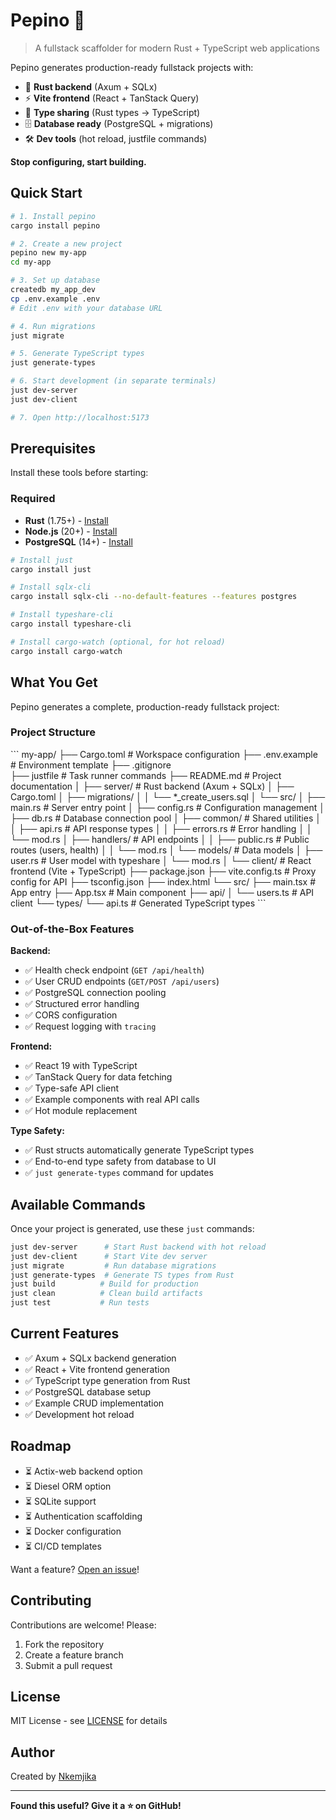 
# Pepino 🥒

> A fullstack scaffolder for modern Rust + TypeScript web applications

Pepino generates production-ready fullstack projects with:
- 🦀 **Rust backend** (Axum + SQLx)
- ⚡ **Vite frontend** (React + TanStack Query)
- 🔄 **Type sharing** (Rust types → TypeScript)
- 🗄️ **Database ready** (PostgreSQL + migrations)
- 🛠️ **Dev tools** (hot reload, justfile commands)

**Stop configuring, start building.**

## Quick Start

```bash
# 1. Install pepino
cargo install pepino

# 2. Create a new project
pepino new my-app
cd my-app

# 3. Set up database
createdb my_app_dev
cp .env.example .env
# Edit .env with your database URL

# 4. Run migrations
just migrate

# 5. Generate TypeScript types
just generate-types

# 6. Start development (in separate terminals)
just dev-server
just dev-client

# 7. Open http://localhost:5173
```

## Prerequisites
Install these tools before starting:

### Required
- **Rust** (1.75+) - [Install](https://rustup.rs/)
- **Node.js** (20+) - [Install](https://nodejs.org/)
- **PostgreSQL** (14+) - [Install](https://www.postgresql.org/download/)

```bash
# Install just
cargo install just

# Install sqlx-cli
cargo install sqlx-cli --no-default-features --features postgres

# Install typeshare-cli
cargo install typeshare-cli

# Install cargo-watch (optional, for hot reload)
cargo install cargo-watch
```

## What You Get
Pepino generates a complete, production-ready fullstack project:

### Project Structure
\```
my-app/
├── Cargo.toml              # Workspace configuration
├── .env.example            # Environment template
├── .gitignore             
├── justfile                # Task runner commands
├── README.md               # Project documentation
│
├── server/                 # Rust backend (Axum + SQLx)
│   ├── Cargo.toml
│   ├── migrations/
│   │   └── *_create_users.sql
│   └── src/
│       ├── main.rs         # Server entry point
│       ├── config.rs       # Configuration management
│       ├── db.rs           # Database connection pool
│       ├── common/         # Shared utilities
│       │   ├── api.rs      # API response types
│       │   ├── errors.rs   # Error handling
│       │   └── mod.rs
│       ├── handlers/       # API endpoints
│       │   ├── public.rs   # Public routes (users, health)
│       │   └── mod.rs
│       └── models/         # Data models
│           ├── user.rs     # User model with typeshare
│           └── mod.rs
│
└── client/                 # React frontend (Vite + TypeScript)
    ├── package.json
    ├── vite.config.ts      # Proxy config for API
    ├── tsconfig.json
    ├── index.html
    └── src/
        ├── main.tsx        # App entry
        ├── App.tsx         # Main component
        ├── api/
        │   └── users.ts    # API client
        └── types/
            └── api.ts      # Generated TypeScript types
\```

### Out-of-the-Box Features

**Backend:**
- ✅ Health check endpoint (`GET /api/health`)
- ✅ User CRUD endpoints (`GET/POST /api/users`)
- ✅ PostgreSQL connection pooling
- ✅ Structured error handling
- ✅ CORS configuration
- ✅ Request logging with `tracing`

**Frontend:**
- ✅ React 19 with TypeScript
- ✅ TanStack Query for data fetching
- ✅ Type-safe API client
- ✅ Example components with real API calls
- ✅ Hot module replacement

**Type Safety:**
- ✅ Rust structs automatically generate TypeScript types
- ✅ End-to-end type safety from database to UI
- ✅ `just generate-types` command for updates

## Available Commands

Once your project is generated, use these `just` commands:

```bash
just dev-server      # Start Rust backend with hot reload
just dev-client      # Start Vite dev server
just migrate         # Run database migrations
just generate-types  # Generate TS types from Rust
just build          # Build for production
just clean          # Clean build artifacts
just test           # Run tests
```

## Current Features

- ✅ Axum + SQLx backend generation
- ✅ React + Vite frontend generation
- ✅ TypeScript type generation from Rust
- ✅ PostgreSQL database setup
- ✅ Example CRUD implementation
- ✅ Development hot reload

## Roadmap
- ⏳ Actix-web backend option
- ⏳ Diesel ORM option
- ⏳ SQLite support
- ⏳ Authentication scaffolding
- ⏳ Docker configuration
- ⏳ CI/CD templates

Want a feature? [Open an issue](https://github.com/nkemjikanma/pepino/issues)!


## Contributing

Contributions are welcome! Please:
1. Fork the repository
2. Create a feature branch
3. Submit a pull request

## License

MIT License - see [LICENSE](LICENSE) for details

## Author

Created by [Nkemjika](https://github.com/nkemjikanma)

---

**Found this useful? Give it a ⭐ on GitHub!**
